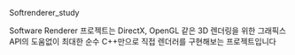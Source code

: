 Softrenderer_study

Software Renderer 프로젝트는 DirectX, OpenGL 같은 3D 렌더링을 위한 그래픽스 API의 도움없이
최대한 순수 C++만으로 직접 렌더러를 구현해보는 프로젝트입니다
